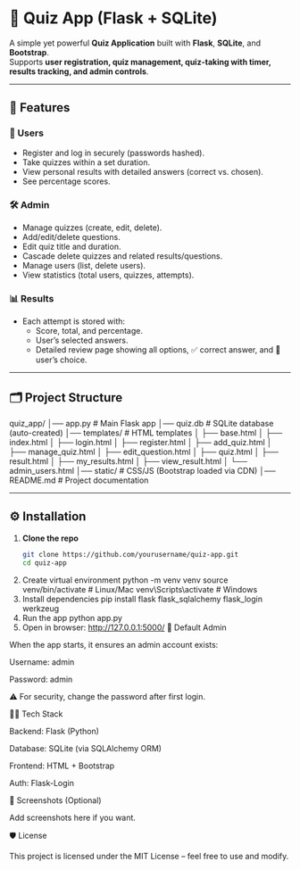 # 📝 Quiz App (Flask + SQLite)

A simple yet powerful **Quiz Application** built with **Flask**, **SQLite**, and **Bootstrap**.  
Supports **user registration, quiz management, quiz-taking with timer, results tracking, and admin controls**.  

---

## 🚀 Features
### 👤 Users
- Register and log in securely (passwords hashed).
- Take quizzes within a set duration.
- View personal results with detailed answers (correct vs. chosen).
- See percentage scores.

### 🛠 Admin
- Manage quizzes (create, edit, delete).
- Add/edit/delete questions.
- Edit quiz title and duration.
- Cascade delete quizzes and related results/questions.
- Manage users (list, delete users).
- View statistics (total users, quizzes, attempts).

### 📊 Results
- Each attempt is stored with:
  - Score, total, and percentage.
  - User’s selected answers.
  - Detailed review page showing all options, ✅ correct answer, and 📝 user’s choice.

---

## 🗂 Project Structure
quiz_app/
│── app.py # Main Flask app
│── quiz.db # SQLite database (auto-created)
│── templates/ # HTML templates
│ ├── base.html
│ ├── index.html
│ ├── login.html
│ ├── register.html
│ ├── add_quiz.html
│ ├── manage_quiz.html
│ ├── edit_question.html
│ ├── quiz.html
│ ├── result.html
│ ├── my_results.html
│ ├── view_result.html
│ └── admin_users.html
│── static/ # CSS/JS (Bootstrap loaded via CDN)
│── README.md # Project documentation

---

## ⚙️ Installation

1. **Clone the repo**  
   ```bash
   git clone https://github.com/yourusername/quiz-app.git
   cd quiz-app
2. Create virtual environment
python -m venv venv
source venv/bin/activate   # Linux/Mac
venv\Scripts\activate      # Windows
3. Install dependencies
   pip install flask flask_sqlalchemy flask_login werkzeug
4. Run the app
   python app.py
5. Open in browser:
   http://127.0.0.1:5000/
🔑 Default Admin

When the app starts, it ensures an admin account exists:

Username: admin

Password: admin

⚠️ For security, change the password after first login.

🧑‍💻 Tech Stack

Backend: Flask (Python)

Database: SQLite (via SQLAlchemy ORM)

Frontend: HTML + Bootstrap

Auth: Flask-Login

📸 Screenshots (Optional)

Add screenshots here if you want.

🛡 License

This project is licensed under the MIT License – feel free to use and modify.
